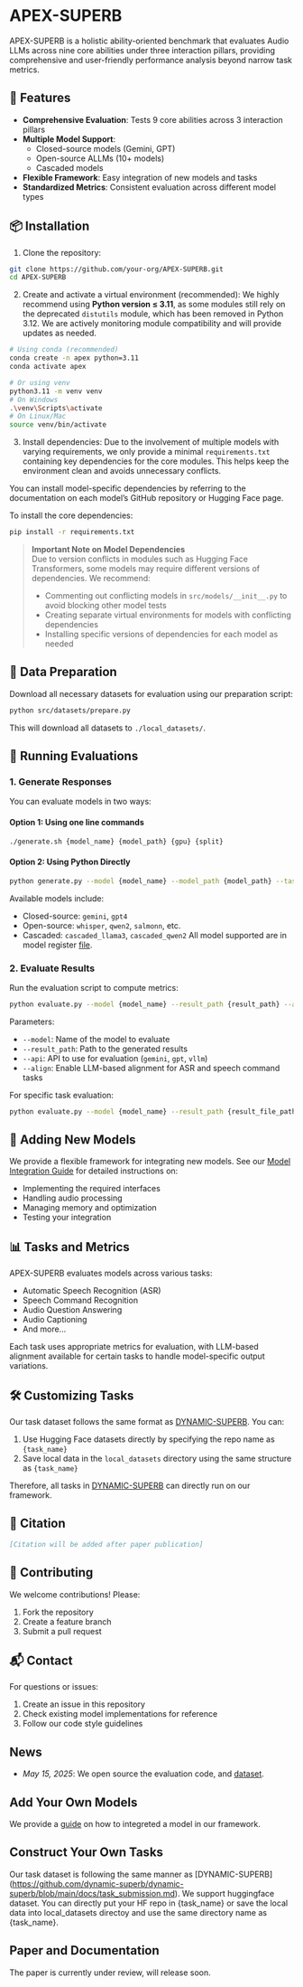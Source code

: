 # APEX-SUPERB

APEX-SUPERB is a holistic ability-oriented benchmark that evaluates Audio LLMs across nine core abilities under three interaction pillars, providing comprehensive and user-friendly performance analysis beyond narrow task metrics.

## 🌟 Features

- **Comprehensive Evaluation**: Tests 9 core abilities across 3 interaction pillars
- **Multiple Model Support**: 
  - Closed-source models (Gemini, GPT)
  - Open-source ALLMs (10+ models)
  - Cascaded models
- **Flexible Framework**: Easy integration of new models and tasks
- **Standardized Metrics**: Consistent evaluation across different model types

## 📦 Installation

1. Clone the repository:
```bash
git clone https://github.com/your-org/APEX-SUPERB.git
cd APEX-SUPERB
```

2. Create and activate a virtual environment (recommended):
We highly recommend using **Python version ≤ 3.11**, as some modules still rely on the deprecated `distutils` module, which has been removed in Python 3.12. We are actively monitoring module compatibility and will provide updates as needed.

```bash
# Using conda (recommended)
conda create -n apex python=3.11
conda activate apex

# Or using venv
python3.11 -m venv venv
# On Windows
.\venv\Scripts\activate
# On Linux/Mac
source venv/bin/activate
```

3. Install dependencies:
Due to the involvement of multiple models with varying requirements, we only provide a minimal `requirements.txt` containing key dependencies for the core modules. This helps keep the environment clean and avoids unnecessary conflicts. 

You can install model-specific dependencies by referring to the documentation on each model’s GitHub repository or Hugging Face page.

To install the core dependencies:

```bash
pip install -r requirements.txt
```

> **Important Note on Model Dependencies**  
> Due to version conflicts in modules such as Hugging Face Transformers, some models may require different versions of dependencies. We recommend:
>
> - Commenting out conflicting models in `src/models/__init__.py` to avoid blocking other model tests  
> - Creating separate virtual environments for models with conflicting dependencies  
> - Installing specific versions of dependencies for each model as needed  


## 🔧 Data Preparation

Download all necessary datasets for evaluation using our preparation script:

```bash
python src/datasets/prepare.py
```

This will download all datasets to `./local_datasets/`.

## 🚀 Running Evaluations

### 1. Generate Responses

You can evaluate models in two ways:

#### Option 1: Using one line commands
```bash
./generate.sh {model_name} {model_path} {gpu} {split}
```

#### Option 2: Using Python Directly
```bash
python generate.py --model {model_name} --model_path {model_path} --task {task_name}
```

Available models include:
- Closed-source: `gemini`, `gpt4`
- Open-source: `whisper`, `qwen2`, `salmonn`, etc.
- Cascaded: `cascaded_llama3`, `cascaded_qwen2`
All model supported are in model register [file](src/models/__init__.py).

### 2. Evaluate Results

Run the evaluation script to compute metrics:

```bash
python evaluate.py --model {model_name} --result_path {result_path} --api {api} --align
```

Parameters:
- `--model`: Name of the model to evaluate
- `--result_path`: Path to the generated results
- `--api`: API to use for evaluation (`gemini`, `gpt`, `vllm`)
- `--align`: Enable LLM-based alignment for ASR and speech command tasks

For specific task evaluation:
```bash
python evaluate.py --model {model_name} --result_path {result_file_path} --task {task_name}
```

## 🔄 Adding New Models

We provide a flexible framework for integrating new models. See our [Model Integration Guide](src/models/README.md) for detailed instructions on:
- Implementing the required interfaces
- Handling audio processing
- Managing memory and optimization
- Testing your integration

## 📊 Tasks and Metrics

APEX-SUPERB evaluates models across various tasks:
- Automatic Speech Recognition (ASR)
- Speech Command Recognition
- Audio Question Answering
- Audio Captioning
- And more...

Each task uses appropriate metrics for evaluation, with LLM-based alignment available for certain tasks to handle model-specific output variations.

## 🛠️ Customizing Tasks

Our task dataset follows the same format as [DYNAMIC-SUPERB](https://github.com/dynamic-superb/dynamic-superb/blob/main/docs/task_submission.md). You can:
1. Use Hugging Face datasets directly by specifying the repo name as `{task_name}`
2. Save local data in the `local_datasets` directory using the same structure as `{task_name}`

Therefore, all tasks in [DYNAMIC-SUPERB](https://huggingface.co/DynamicSuperb) can directly run on our framework.

## 📝 Citation

```bibtex
[Citation will be added after paper publication]
```

## 🤝 Contributing

We welcome contributions! Please:
1. Fork the repository
2. Create a feature branch
3. Submit a pull request

<!-- ## 📄 License

[License information will be added] -->

## 📬 Contact

For questions or issues:
1. Create an issue in this repository
2. Check existing model implementations for reference
3. Follow our code style guidelines

## News
- *May 15, 2025*: We open source the evaluation code, and [dataset](https://huggingface.co/APEX-SUPERB).

## Add Your Own Models
We provide a [guide](src/models/README.md) on how to integreted a model in our framework. 

## Construct Your Own Tasks
Our task dataset is following the same manner as [DYNAMIC-SUPERB] (https://github.com/dynamic-superb/dynamic-superb/blob/main/docs/task_submission.md). We support huggingface dataset. You can directly put your HF repo in {task_name} or save the local data into local_datasets directoy and use the same directory name as {task_name}.

## Paper and Documentation
The paper is currently under review, will release soon.
